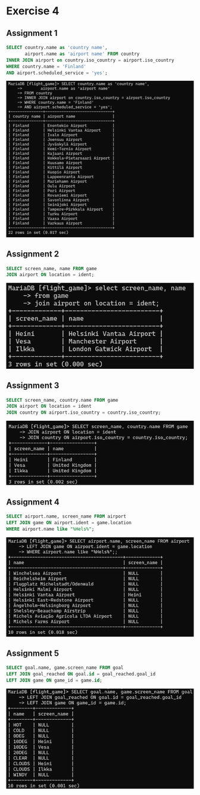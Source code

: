 # Exercise 4

## Assignment 1

```sql
SELECT country.name as 'country name',
       airport.name as 'airport name' FROM country
INNER JOIN airport on country.iso_country = airport.iso_country
WHERE country.name = 'Finland' 
AND airport.scheduled_service = 'yes';
```

![W4E4_1.png](W4E4_1.png)

## Assignment 2
```sql
SELECT screen_name, name FROM game
JOIN airport ON location = ident;
```

![W4E4_2.png](W4E4_2.png)

## Assignment 3
```sql
SELECT screen_name, country.name FROM game
JOIN airport ON location = ident
JOIN country ON airport.iso_country = country.iso_country;
```

![W4E4_3.png](W4E4_3.png)

## Assignment 4
```sql
SELECT airport.name, screen_name FROM airport
LEFT JOIN game ON airport.ident = game.location
WHERE airport.name like "%Hels%";
```

![W4E4_4.png](W4E4_4.png)

## Assignment 5
```sql
SELECT goal.name, game.screen_name FROM goal
LEFT JOIN goal_reached ON goal.id = goal_reached.goal_id
LEFT JOIN game ON game_id = game.id;
```


![W4E4_5.png](W4E4_5.png)